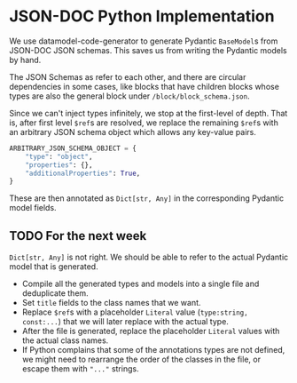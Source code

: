 # JSON-DOC Python Implementation

We use datamodel-code-generator to generate Pydantic `BaseModel`s from JSON-DOC JSON schemas. This saves us from writing the Pydantic models by hand.

The JSON Schemas as refer to each other, and there are circular dependencies in some cases, like blocks that have children blocks whose types are also the general block under `/block/block_schema.json`.

Since we can't inject types infinitely, we stop at the first-level of depth. That is, after first level `$ref`s are resolved, we replace the remaining `$ref`s with an arbitrary JSON schema object which allows any key-value pairs.

```py
ARBITRARY_JSON_SCHEMA_OBJECT = {
    "type": "object",
    "properties": {},
    "additionalProperties": True,
}
```

These are then annotated as `Dict[str, Any]` in the corresponding Pydantic model fields.

## TODO For the next week

`Dict[str, Any]` is not right. We should be able to refer to the actual Pydantic model that is generated.

- Compile all the generated types and models into a single file and deduplicate them.
- Set `title` fields to the class names that we want.
- Replace `$ref`s with a placeholder `Literal` value (`type:string, const:...`) that we will later replace with the actual type.
- After the file is generated, replace the placeholder `Literal` values with the actual class names.
- If Python complains that some of the annotations types are not defined, we might need to rearrange the order of the classes in the file, or escape them with `"..."` strings.